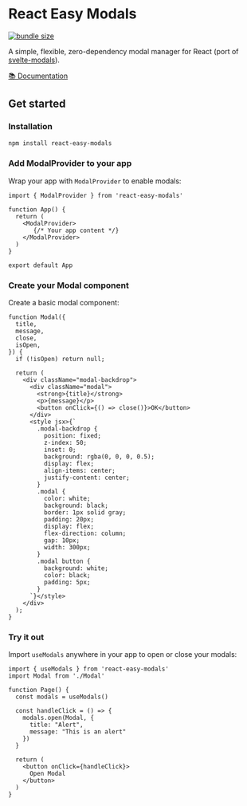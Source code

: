 # React Easy Modals
[![bundle size](https://img.shields.io/bundlephobia/minzip/react-easy-modals)](https://bundlephobia.com/result?p=react-easy-modals)

A simple, flexible, zero-dependency modal manager for React (port of [svelte-modals](https://github.com/mattjennings/svelte-modals)).

[📚 Documentation](https://react-easy-modals-docs.vercel.app/)

## Get started

### Installation

```bash
npm install react-easy-modals
```

### Add ModalProvider to your app

Wrap your app with `ModalProvider` to enable modals:

```tsx
import { ModalProvider } from 'react-easy-modals'

function App() {
  return (
    <ModalProvider>
       {/* Your app content */}
    </ModalProvider>
  )
}

export default App
```

### Create your Modal component

Create a basic modal component:

```tsx
function Modal({
  title,
  message,
  close,
  isOpen,
}) {
  if (!isOpen) return null;

  return (
    <div className="modal-backdrop">
      <div className="modal">
        <strong>{title}</strong>
        <p>{message}</p>
        <button onClick={() => close()}>OK</button>
      </div>
      <style jsx>{`
        .modal-backdrop {
          position: fixed;
          z-index: 50;
          inset: 0;
          background: rgba(0, 0, 0, 0.5);
          display: flex;
          align-items: center;
          justify-content: center;
        }
        .modal {
          color: white;
          background: black;
          border: 1px solid gray;
          padding: 20px;
          display: flex;
          flex-direction: column;
          gap: 10px;
          width: 300px;
        }
        .modal button {
          background: white;
          color: black;
          padding: 5px;
        }
      `}</style>
    </div>
  );
}
```

### Try it out

Import `useModals` anywhere in your app to open or close your modals:

```tsx
import { useModals } from 'react-easy-modals'
import Modal from './Modal'

function Page() {
  const modals = useModals()

  const handleClick = () => {
    modals.open(Modal, { 
      title: "Alert", 
      message: "This is an alert" 
    })
  }

  return (
    <button onClick={handleClick}>
      Open Modal
    </button>
  )
}
```
